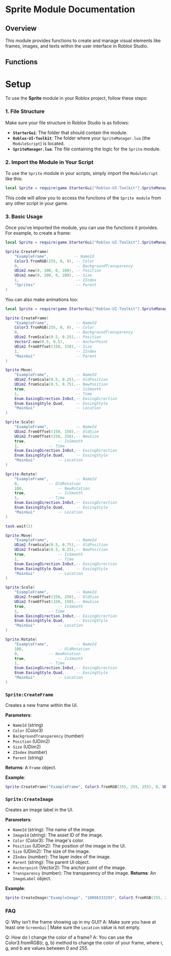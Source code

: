 # Sprite Module Documentation

## Overview
This module provides functions to create and manage visual elements like frames, images, and texts within the user interface in Roblox Studio.

## Functions

# Setup

To use the **Sprite** module in your Roblox project, follow these steps:

### 1. File Structure

Make sure your file structure in Roblox Studio is as follows:

- **`StarterGui`**: The folder that should contain the module.
- **`Roblox-UI-Toolkit`**: The folder where your `SpriteManager.lua` (the `ModuleScript`) is located.
- **`SpriteManager.lua`**: The file containing the logic for the `Sprite` module.

### 2. Import the Module in Your Script

To use the `Sprite` module in your scripts, simply import the `ModuleScript` like this:

```lua
local Sprite = require(game.StarterGui["Roblox-UI-Toolkit"].SpriteManager)
```

This code will allow you to access the functions of the `Sprite module` from any other script in your game.

### 3. Basic Usage
Once you've imported the module, you can use the functions it provides. For example, to create a frame:

```lua
local Sprite = require(game.StarterGui["Roblox-UI-Toolkit"].SpriteManager)

Sprite:CreateFrame(
    "ExampleFrame",           -- NameId
    Color3.fromRGB(255, 0, 0), -- Color
    0,                         -- BackgroundTransparency
    UDim2.new(0, 100, 0, 100), -- Position
    UDim2.new(0, 200, 0, 200), -- Size
    1,                         -- ZIndex
    "Sprites"                  -- Parent
)
```

You can also make animations too:

```lua
local Sprite = require(game.StarterGui["Roblox-UI-Toolkit"].SpriteManager)

Sprite:CreateFrame(
	"ExampleFrame",            -- NameId
	Color3.fromRGB(255, 0, 0), -- Color
	0,                         -- BackgroundTransparency
	UDim2.fromScale(0.5, 0.25),-- Position
	Vector2.new(0.5, 0.5),	   -- AnchorPoint
	UDim2.fromOffset(150, 150),-- Size
	1,                         -- ZIndex
	"MainGui"                  -- Parent
)

Sprite:Move(
	"ExampleFrame",            -- NameId
	UDim2.fromScale(0.5, 0.25),-- OldPosition
	UDim2.fromScale(0.5, 0.75),-- NewPosition
	true,                      -- IsSmooth
	1,                         -- Time
	Enum.EasingDirection.InOut,-- EasingDirection
	Enum.EasingStyle.Quad,     -- EasingStyle
	"MainGui"                  -- Location
)

Sprite:Scale(
	"ExampleFrame",            -- NameId
	UDim2.fromOffset(150, 150),-- OldSize
	UDim2.fromOffset(250, 250),-- NewSize
	true,			   -- IsSmooth
	1,			   -- Time
	Enum.EasingDirection.InOut,-- EasingDirection
	Enum.EasingStyle.Quad,	   -- EasingStyle
	"MainGui"		   -- Location
)

Sprite:Rotate(
	"ExampleFrame",            -- NameId
	0, 			   -- OldRotation
	180, 			   -- NewRotation
	true,			   -- IsSmooth
	1,			   -- Time
	Enum.EasingDirection.InOut,-- EasingDirection
	Enum.EasingStyle.Quad,	   -- EasingStyle
	"MainGui"		   -- Location
)

task.wait(2)

Sprite:Move(
	"ExampleFrame",            -- NameId
	UDim2.fromScale(0.5, 0.75),-- OldPosition
	UDim2.fromScale(0.5, 0.25),-- NewPosition
	true,			   -- IsSmooth
	1,		           -- Time
	Enum.EasingDirection.InOut,-- EasingDirection
	Enum.EasingStyle.Quad,	   -- EasingStyle
	"MainGui"		   -- Location
)

Sprite:Scale(
	"ExampleFrame",            -- NameId
	UDim2.fromOffset(250, 250),-- OldSize
	UDim2.fromOffset(150, 150),-- NewSize
	true,			   -- IsSmooth
	1,			   -- Time
	Enum.EasingDirection.InOut,-- EasingDirection
	Enum.EasingStyle.Quad,	   -- EasingStyle
	"MainGui"		   -- Location
)

Sprite:Rotate(
	"ExampleFrame",            -- NameId
	180, 			   -- OldRotation
	0, 			   -- NewRotation
	true,			   -- IsSmooth
	1,			   -- Time
	Enum.EasingDirection.InOut,-- EasingDirection
	Enum.EasingStyle.Quad,	   -- EasingStyle
	"MainGui"		   -- Location
)
```

### `Sprite:CreateFrame`
Creates a new frame within the UI.

**Parameters**:
- `NameId` (string)
- `Color` (Color3)
- `BackgroundTransparency` (number)
- `Position` (UDim2)
- `Size` (UDim2)
- `ZIndex` (number)
- `Parent` (string)

**Returns**: A `Frame` object.

**Example**:
```lua
Sprite:CreateFrame("ExampleFrame", Color3.fromRGB(255, 255, 255), 0, UDim2.new(0.5, 0, 0.5, 0), Vector2.new(0.5, 0.5), UDim2.new(0, 200, 0, 200), 1, "MainGui")
```

### `Sprite:CreateImage`
Creates an image label in the UI.

**Parameters**:

- `NameId` (string): The name of the image.
- `ImageId` (string): The asset ID of the image.
- `Color` (Color3): The image's color.
- `Position` (UDim2): The position of the image in the UI.
- `Size` (UDim2): The size of the image.
- `ZIndex` (number): The layer index of the image.
- `Parent` (string): The parent UI object.
- `Anchorpoint` (Vector2): The anchor point of the image.
- `Transparency` (number): The transparency of the image.
**Returns**: An `ImageLabel` object.

**Example**:
```lua
Sprite:CreateImage("ExampleImage", "10006333293", Color3.fromRGB(255, 255, 255), UDim2.new(0, 50, 0, 50), UDim2.new(0, 100, 0, 100), 1, "MainGui", Vector2.new(0.5, 0.5), 0)
```

### FAQ

Q: Why isn’t the frame showing up in my GUI?
A: Make sure you have at least one `ScreenGui` | Make sure the `Location` value is not empty.

Q: How do I change the color of a frame?
A: You can use the Color3.fromRGB(r, g, b) method to change the color of your frame, where r, g, and b are values between 0 and 255.

